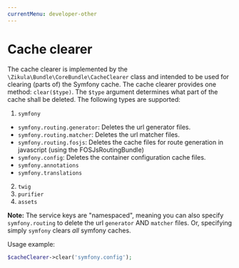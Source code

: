 ```yaml
---
currentMenu: developer-other
---
```

# Cache clearer

The cache clearer is implemented by the `\Zikula\Bundle\CoreBundle\CacheClearer` class and intended to be used
for clearing (parts of) the Symfony cache. The cache clearer provides one method: `clear($type)`. The `$type`
argument determines what part of the cache shall be deleted. The following types are supported:

1. `symfony`
  - `symfony.routing.generator`: Deletes the url generator files.
  - `symfony.routing.matcher`:   Deletes the url matcher files.
  - `symfony.routing.fosjs`:     Deletes the cache files for route generation in javascript (using the FOSJsRoutingBundle)
  - `symfony.config`:            Deletes the container configuration cache files.
  - `symfony.annotations`
  - `symfony.translations`
2. `twig`
3. `purifier`
4. `assets`

**Note:** The service keys are "namespaced", meaning you can also specify `symfony.routing` to delete the url `generator`
AND `matcher` files. Or, specifying simply `symfony` clears *all* symfony caches.

Usage example:

```php
$cacheClearer->clear('symfony.config');
```

